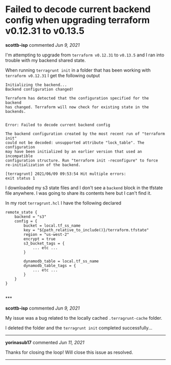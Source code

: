# Failed to decode current backend config when upgrading terraform v0.12.31 to v0.13.5

**scottb-isp** commented *Jun 9, 2021*

I'm attempting to upgrade from `terraform v0.12.31` to `v0.13.5` and I ran into trouble with my backend shared state.

When running `terragrunt init` in a folder that has been working with `terraform v0.12.31` I get the following output

```
Initializing the backend...
Backend configuration changed!

Terraform has detected that the configuration specified for the backend
has changed. Terraform will now check for existing state in the backends.


Error: Failed to decode current backend config

The backend configuration created by the most recent run of "terraform init"
could not be decoded: unsupported attribute "lock_table". The configuration
may have been initialized by an earlier version that used an incompatible
configuration structure. Run "terraform init -reconfigure" to force
re-initialization of the backend.

[terragrunt] 2021/06/09 09:53:54 Hit multiple errors:
exit status 1
```

I downloaded my s3 state files and I don't see a `backend` block in the tfstate file anywhere. I was going to share its contents here but I can't find it.

In my root `terragrunt.hcl` I have the following declared

```
remote_state {
    backend = "s3"
    config = {
        bucket = local.tf_ss_name
        key = "${path_relative_to_include()}/terraform.tfstate"
        region = "us-west-2"
        encrypt = true
        s3_bucket_tags = {
            ... etc ...
        }

        dynamodb_table = local.tf_ss_name
        dynamodb_table_tags = {
            ... etc ...
        }
    }
}
```
<br />
***


**scottb-isp** commented *Jun 9, 2021*

My issue was a bug related to the locally cached `.terragrunt-cache` folder.

I deleted the folder and the `terragrunt init` completed successfully...
***

**yorinasub17** commented *Jun 11, 2021*

Thanks for closing the loop! Will close this issue as resolved.
***

